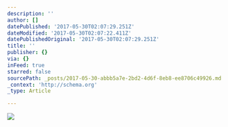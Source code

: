 ```yaml
---
description: ''
author: []
datePublished: '2017-05-30T02:07:29.251Z'
dateModified: '2017-05-30T02:07:22.411Z'
datePublishedOriginal: '2017-05-30T02:07:29.251Z'
title: ''
publisher: {}
via: {}
inFeed: true
starred: false
sourcePath: _posts/2017-05-30-abbb5a7e-2bd2-4d6f-8eb8-ee8706c49926.md
_context: 'http://schema.org'
_type: Article

---
```

![](https://the-grid-user-content.s3-us-west-2.amazonaws.com/b10a8c84-8162-4519-ac46-7d3f4b0e2e52.jpg)